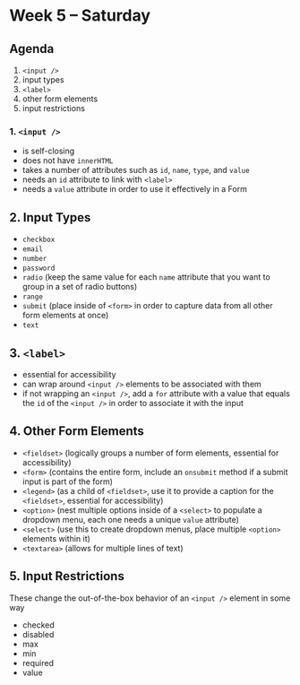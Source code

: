 # Week 5 – Saturday

## Agenda
1. `<input />`
2. input types
3. `<label>`
4. other form elements
5. input restrictions

### 1. `<input />`
* is self-closing
* does not have `innerHTML`
* takes a number of attributes such as `id`, `name`, `type`, and `value`
* needs an `id` attribute to link with `<label>`
* needs a `value` attribute in order to use it effectively in a Form

## 2. Input Types
* `checkbox`
* `email`
* `number`
* `password`
* `radio` (keep the same value for each `name` attribute that you want to group in a set of radio buttons)
* `range`
* `submit` (place inside of `<form>` in order to capture data from all other form elements at once)
* `text`

## 3. `<label>`
* essential for accessibility
* can wrap around `<input />` elements to be associated with them
* if not wrapping an `<input />`, add a `for` attribute with a value that equals the `id` of the `<input />` in order to associate it with the input

## 4. Other Form Elements
* `<fieldset>` (logically groups a number of form elements, essential for accessibility)
* `<form>` (contains the entire form, include an `onsubmit` method if a submit input is part of the form)
* `<legend>` (as a child of `<fieldset>`, use it to provide a caption for the `<fieldset>`, essential for accessibility)
* `<option>` (nest multiple options inside of a `<select>` to populate a dropdown menu, each one needs a unique `value` attribute)
* `<select>` (use this to create dropdown menus, place multiple `<option>` elements within it)
* `<textarea>` (allows for multiple lines of text)

## 5. Input Restrictions
These change the out-of-the-box behavior of an `<input />` element in some way
* checked
* disabled
* max
* min
* required
* value
